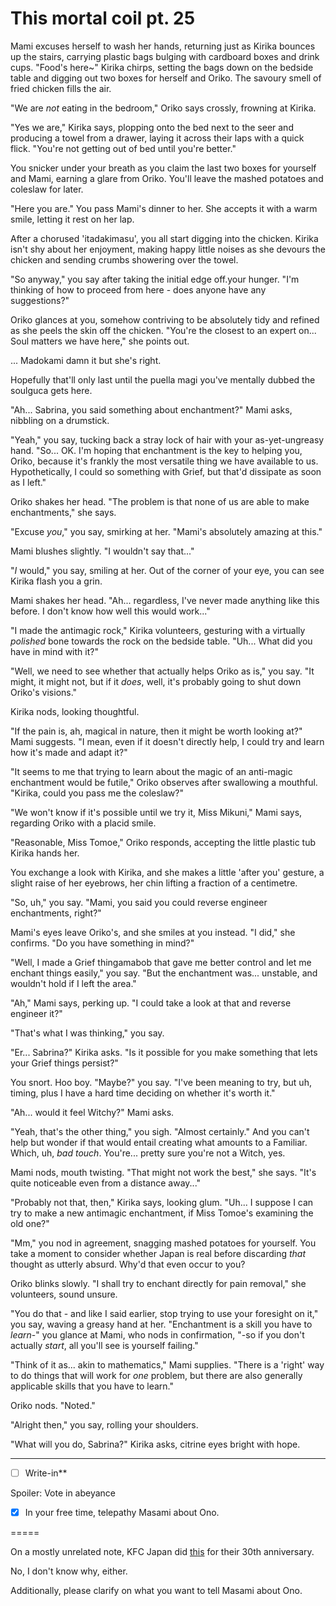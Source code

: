 # This mortal coil pt. 25

Mami excuses herself to wash her hands, returning just as Kirika bounces up the stairs, carrying plastic bags bulging with cardboard boxes and drink cups. "Food's here\~" Kirika chirps, setting the bags down on the bedside table and digging out two boxes for herself and Oriko. The savoury smell of fried chicken fills the air.

"We are *not* eating in the bedroom," Oriko says crossly, frowning at Kirika.

"Yes we are," Kirika says, plopping onto the bed next to the seer and producing a towel from a drawer, laying it across their laps with a quick flick. "You're not getting out of bed until you're better."

You snicker under your breath as you claim the last two boxes for yourself and Mami, earning a glare from Oriko. You'll leave the mashed potatoes and coleslaw for later.

"Here you are." You pass Mami's dinner to her. She accepts it with a warm smile, letting it rest on her lap.

After a chorused 'itadakimasu', you all start digging into the chicken. Kirika isn't shy about her enjoyment, making happy little noises as she devours the chicken and sending crumbs showering over the towel.

"So anyway," you say after taking the initial edge off.your hunger. "I'm thinking of how to proceed from here - does anyone have any suggestions?"

Oriko glances at you, somehow contriving to be absolutely tidy and refined as she peels the skin off the chicken. "You're the closest to an expert on... Soul matters we have here," she points out.

... Madokami damn it but she's right.

Hopefully that'll only last until the puella magi you've mentally dubbed the soulguca gets here.

"Ah... Sabrina, you said something about enchantment?" Mami asks, nibbling on a drumstick.

"Yeah," you say, tucking back a stray lock of hair with your as-yet-ungreasy hand. "So... OK. I'm hoping that enchantment is the key to helping you, Oriko, because it's frankly the most versatile thing we have available to us. Hypothetically, I could so something with Grief, but that'd dissipate as soon as I left."

Oriko shakes her head. "The problem is that none of us are able to make enchantments," she says.

"Excuse *you*," you say, smirking at her. "Mami's absolutely amazing at this."

Mami blushes slightly. "I wouldn't say that..."

"*I* would," you say, smiling at her. Out of the corner of your eye, you can see Kirika flash you a grin.

Mami shakes her head. "Ah... regardless, I've never made anything like this before. I don't know how well this would work..."

"I made the antimagic rock," Kirika volunteers, gesturing with a virtually *polished* bone towards the rock on the bedside table. "Uh... What did you have in mind with it?"

"Well, we need to see whether that actually helps Oriko as is," you say. "It might, it might not, but if it *does*, well, it's probably going to shut down Oriko's visions."

Kirika nods, looking thoughtful.

"If the pain is, ah, magical in nature, then it might be worth looking at?" Mami suggests. "I mean, even if it doesn't directly help, I could try and learn how it's made and adapt it?"

"It seems to me that trying to learn about the magic of an anti-magic enchantment would be futile," Oriko observes after swallowing a mouthful. "Kirika, could you pass me the coleslaw?"

"We won't know if it's possible until we try it, Miss Mikuni," Mami says, regarding Oriko with a placid smile.

"Reasonable, Miss Tomoe," Oriko responds, accepting the little plastic tub Kirika hands her.

You exchange a look with Kirika, and she makes a little 'after you' gesture, a slight raise of her eyebrows, her chin lifting a fraction of a centimetre.

"So, uh," you say. "Mami, you said you could reverse engineer enchantments, right?"

Mami's eyes leave Oriko's, and she smiles at you instead. "I did," she confirms. "Do you have something in mind?"

"Well, I made a Grief thingamabob that gave me better control and let me enchant things easily," you say. "But the enchantment was... unstable, and wouldn't hold if I left the area."

"Ah," Mami says, perking up. "I could take a look at that and reverse engineer it?"

"That's what I was thinking," you say.

"Er... Sabrina?" Kirika asks. "Is it possible for you make something that lets your Grief things persist?"

You snort. Hoo boy. "Maybe?" you say. "I've been meaning to try, but uh, timing, plus I have a hard time deciding on whether it's worth it."

"Ah... would it feel Witchy?" Mami asks.

"Yeah, that's the other thing," you sigh. "Almost certainly." And you can't help but wonder if that would entail creating what amounts to a Familiar. Which, uh, *bad touch*. You're... pretty sure you're not a Witch, yes.

Mami nods, mouth twisting. "That might not work the best," she says. "It's quite noticeable even from a distance away..."

"Probably not that, then," Kirika says, looking glum. "Uh... I suppose I can try to make a new antimagic enchantment, if Miss Tomoe's examining the old one?"

"Mm," you nod in agreement, snagging mashed potatoes for yourself. You take a moment to consider whether Japan is real before discarding *that* thought as utterly absurd. Why'd that even occur to you?

Oriko blinks slowly. "I shall try to enchant directly for pain removal," she volunteers, sound unsure.

"You do that - and like I said earlier, stop trying to use your foresight on it," you say, waving a greasy hand at her. "Enchantment is a skill you have to *learn*-" you glance at Mami, who nods in confirmation, "-so if you don't actually *start*, all you'll see is yourself failing."

"Think of it as... akin to mathematics," Mami supplies. "There is a 'right' way to do things that will work for *one* problem, but there are also generally applicable skills that you have to learn."

Oriko nods. "Noted."

"Alright then," you say, rolling your shoulders.

"What will you do, Sabrina?" Kirika asks, citrine eyes bright with hope.

---

- [ ] Write-in**

Spoiler: Vote in abeyance

- [x] In your free time, telepathy Masami about Ono.

\=====​

On a mostly unrelated note, KFC Japan did [th](http://puu.sh/m808O/54dba044a4.jpg)[is](http://puu.sh/m80cL/a380278063.jpg) for their 30th anniversary.

No, I don't know why, either.

Additionally, please clarify on what you want to tell Masami about Ono.

